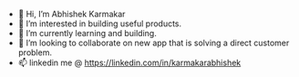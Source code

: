 - 👋 Hi, I’m Abhishek Karmakar
- 👀 I’m interested in building useful products. 
- 🌱 I’m currently learning and building.
- 💞️ I’m looking to collaborate on new app that is solving a direct customer problem. 
- 📫 linkedin me @ https://linkedin.com/in/karmakarabhishek

<!---
paibl07/paibl07 is a ✨ special ✨ repository because its `README.md` (this file) appears on your GitHub profile.
You can click the Preview link to take a look at your changes.
--->
